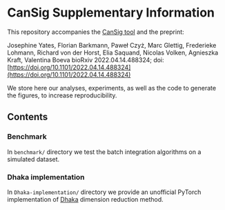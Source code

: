 # CanSig Supplementary Information

This repository accompanies the [CanSig tool](https://github.com/boevaLab/cansig) and the preprint:

Josephine Yates, Florian Barkmann, Paweł Czyż, Marc Glettig, Frederieke Lohmann, Richard von der Horst, Elia Saquand, Nicolas Volken, Agnieszka Kraft, Valentina Boeva
bioRxiv 2022.04.14.488324; doi: [https://doi.org/10.1101/2022.04.14.488324](https://doi.org/10.1101/2022.04.14.488324)

We store here our analyses, experiments, as well as the code to generate the figures, to increase reproducibility.

## Contents

### Benchmark
In `benchmark/` directory we test the batch integration algorithms on a simulated dataset.


### Dhaka implementation
In `Dhaka-implementation/` directory we provide an unofficial PyTorch implementation of [Dhaka](https://doi.org/10.1093/bioinformatics/btz095) dimension reduction method.

